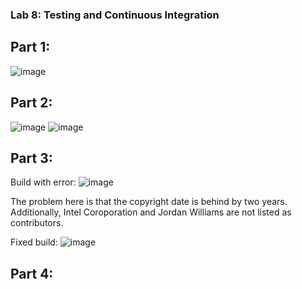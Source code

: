 ### Lab 8: Testing and Continuous Integration

## Part 1:
![image](https://user-images.githubusercontent.com/86938356/159056681-c7626993-fcab-4ee0-a08c-3c8f9dab79b1.png)

## Part 2:
![image](https://user-images.githubusercontent.com/86938356/159091891-967388af-9917-452f-ac3b-a904638ab507.png)
![image](https://user-images.githubusercontent.com/86938356/159091930-7f8b9fa9-e698-4b12-8aa6-fb8a764553db.png)

## Part 3:
Build with error:
![image](https://user-images.githubusercontent.com/86938356/159093126-7daeb0e1-ecce-44f8-93ad-565443734c64.png)

The problem here is that the copyright date is behind by two years. Additionally, Intel Coroporation and Jordan Williams are not listed as contributors.

Fixed build:
![image](https://user-images.githubusercontent.com/86938356/159094006-dfe37c18-275d-4e3a-bced-864547e56578.png)

## Part 4:
